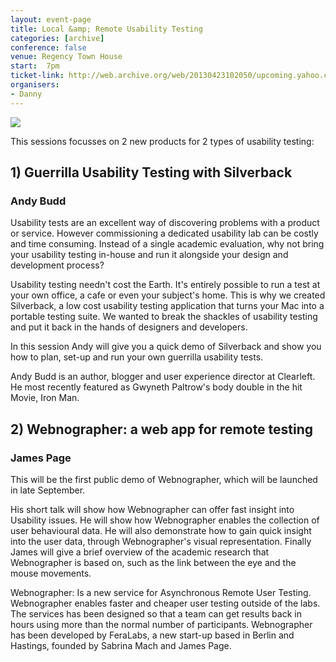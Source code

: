 ```yaml
---
layout: event-page
title: Local &amp; Remote Usability Testing
categories: [archive]
conference: false
venue: Regency Town House
start:	7pm
ticket-link: http://web.archive.org/web/20130423102050/upcoming.yahoo.com/event/1010045/BRI/Hove/UX-Brighton-Local-amp-Remote-Usability-Testing/13-Brunswick-Square
organisers:
- Danny
---
```


[![](https://farm4.staticflickr.com/3135/2780007075_5e71341772_o.jpg "")](https://www.flickr.com/photos/10199641@N08/2780007075/ "")

This sessions focusses on 2 new products for 2 types of usability testing:

## 1) Guerrilla Usability Testing with Silverback

### Andy Budd

Usability tests are an excellent way of discovering problems with a product or service. However commissioning a dedicated usability lab can be costly and time consuming. Instead of a single academic evaluation, why not bring your usability testing in-house and run it alongside your design and development process?

Usability testing needn't cost the Earth. It's entirely possible to run a test at your own office, a cafe or even your subject's home. This is why we created Silverback, a low cost usability testing application that turns your Mac into a portable testing suite. We wanted to break the shackles of usability testing and put it back in the hands of designers and developers.

In this session Andy will give you a quick demo of Silverback and show you how to plan, set-up and run your own guerrilla usability tests.

Andy Budd is an author, blogger and user experience director at Clearleft. He most recently featured as Gwyneth Paltrow's body double in the hit Movie, Iron Man.

## 2) Webnographer: a web app for remote testing

### James Page

This will be the first public demo of Webnographer, which will be launched in late September.

His short talk will show how Webnographer can offer fast insight into Usability issues. He will show how Webnographer enables the collection of user behavioural data. He will also demonstrate how to gain quick insight into the user data, through Webnographer's visual representation. Finally James will give a brief overview of the academic research that Webnographer is based on, such as the link between the eye and the mouse movements.

Webnographer: Is a new service for Asynchronous Remote User Testing. Webnographer enables faster and cheaper user testing outside of the labs. The services has been designed so that a team can get results back in hours using more than the normal number of participants. Webnographer has been developed by FeraLabs, a new start-up based in Berlin and Hastings, founded by Sabrina Mach and James Page.
